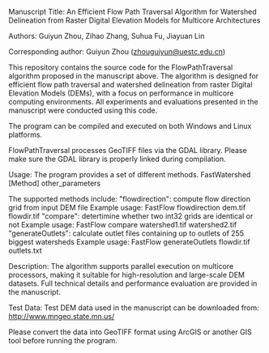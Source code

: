 Manuscript Title:
An Efficient Flow Path Traversal Algorithm for Watershed Delineation from Raster Digital Elevation Models for Multicore Architectures

Authors:
Guiyun Zhou, Zihao Zhang, Suhua Fu, Jiayuan Lin

Corresponding author:
Guiyun Zhou (zhouguiyun@uestc.edu.cn)

This repository contains the source code for the FlowPathTraversal algorithm proposed in the manuscript above. The algorithm is designed for efficient flow path traversal and watershed delineation from raster Digital Elevation Models (DEMs), with a focus on performance in multicore computing environments. All experiments and evaluations presented in the manuscript were conducted using this code.

The program can be compiled and executed on both Windows and Linux platforms.

FlowPathTraversal processes GeoTIFF files via the GDAL library. Please make sure the GDAL library is properly linked during compilation. 

Usage:
The program provides a set of different methods. 
FastWatershed [Method] other_parameters

The supported methods include:
"flowdirection": compute flow direction grid from input DEM file
           Example usage: FastFlow flowdirection dem.tif flowdir.tif
"compare": detertimine whether two int32 grids are identical or not
           Example usage: FastFlow compare watershed1.tif watershed2.tif
"generateOutlets": calculate outlet files containing up to outlets of 255 biggest watersheds 
           Example usage: FastFlow generateOutlets flowdir.tif outlets.txt
           

Description:
The algorithm supports parallel execution on multicore processors, making it suitable for high-resolution and large-scale DEM datasets.
Full technical details and performance evaluation are provided in the manuscript.

Test Data:
Test DEM data used in the manuscript can be downloaded from:
http://www.mngeo.state.mn.us/

Please convert the data into GeoTIFF format using ArcGIS or another GIS tool before running the program.

